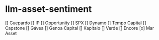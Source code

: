 # llm-asset-sentiment

[] Guepardo
[] IP
[] Opportunity
[] SPX
[] Dynamo
[] Tempo Capital
[] Capstone
[] Gávea
[] Genoa Capital
[] Kapitalo
[] Verde
[] Encore
[x] Mar Asset
